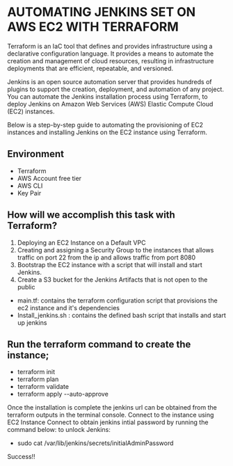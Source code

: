 # AUTOMATING JENKINS SET ON AWS EC2 WITH TERRAFORM
Terraform is an IaC tool that defines and provides infrastructure using a declarative configuration language. It provides a means to automate the creation and management of cloud resources, resulting in infrastructure deployments that are efficient, repeatable, and versioned.

Jenkins is an open source automation server that provides hundreds of plugins to support the creation, deployment, and automation of any project. You can automate the Jenkins installation process using Terraform,  to deploy Jenkins on Amazon Web Services (AWS) Elastic Compute Cloud (EC2) instances.

Below is a step-by-step guide to automating the provisioning of EC2 instances and installing Jenkins on the  EC2 instance using Terraform.
## Environment
- Terraform 
- AWS Account  free tier
- AWS CLI 
- Key Pair 
## How will we accomplish this task with Terraform?
1. Deploying an EC2 Instance on a Default VPC
2. Creating and assigning a Security Group to the instances that allows traffic on port 22 from the ip and allows traffic from port 8080
3. Bootstrap the EC2 instance with a script that will install and start Jenkins.
4. Create a S3 bucket for the Jenkins Artifacts that is not open to the public

- main.tf: contains the terraform configuration script that provisions the ec2 instance and it's dependencies
- Install_jenkins.sh : contains the defined bash script that installs and start up jenkins

## Run the terraform command to create the instance;
- terraform init 
- terraform plan 
- terraform validate
- terraform apply --auto-approve


Once the installation is complete the jenkins url can be obtained from the terraform outputs in the terminal console.
Connect to the instance using EC2 Instance Connect to obtain jenkins intial password by running the command below: to unlock Jenkins:

- sudo cat /var/lib/jenkins/secrets/initialAdminPassword

Success!!



